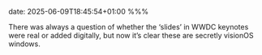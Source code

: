 date: 2025-06-09T18:45:54+01:00
%%%

There was always a question of whether the ‘slides’ in WWDC keynotes were real or added digitally, but now it’s clear these are secretly visionOS windows.
